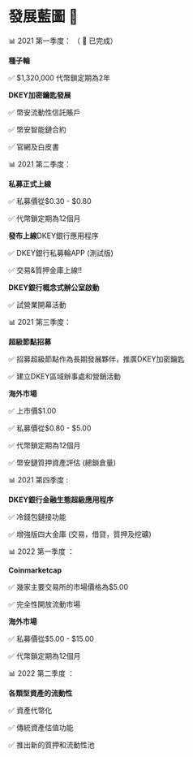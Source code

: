 # 發展藍圖 📝

📊 2021 第一季度： （ 💯 已完成） 

**種子輪** 

✅ $1,320,000 代幣鎖定期為2年 

**DKEY加密鑰匙發展** 

✅ 幣安流動性信託賬戶 

✅ 幣安智能鏈合約 

✅ 官網及白皮書



📊 2021 第二季度：

 **私募正式上線** 

✅ 私募價從$0.30 - $0.80 

✅ 代幣鎖定期為12個月 

**發布上線**DKEY銀行應用程序

✅ DKEY銀行私募輪APP \(測試版\) 

✅ 交易&質押金庫上線!! 

**DKEY銀行概念式辦公室啟動** 

✅ 試營業開幕活動



📊 2021 第三季度： 

**超級節點招募** 

✅ 招募超級節點作為長期發展夥伴，推廣DKEY加密鑰匙 

✅ 建立DKEY區域辦事處和營銷活動 

**海外市場** 

✅ 上市價$1.00 

✅ 私募價從$0.80 - $5.00 

✅ 代幣鎖定期為12個月 

✅ 幣安鏈質押資產評估 \(總鎖倉量\)



📊 2021 第四季度 : 

**DKEY銀行金融生態超級應用程序** 

✅ 冷錢包鏈接功能 

✅ 增強版四大金庫 \(交易，借貸，質押及挖礦\)



📊 2022 第一季度 ：

**Coinmarketcap** 

✅ 幾家主要交易所的市場價格為$5.00 

✅ 完全性開放流動市場 

**海外市場** 

✅ 私募價從$5.00 - $15.00 

✅ 代幣鎖定期為12個月



📊 2022 第二季度 ：

**各類型資產的流動性** 

✅ 資產代幣化 

✅ 傳統資產估值功能 

✅ 推出新的質押和流動性池

